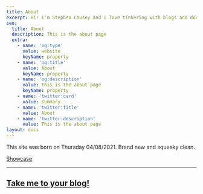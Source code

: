 ```yaml
---
title: About
excerpt: Hi! I'm Stephen Causey and I love tinkering with blogs and documentation.
seo:
  title: About
  description: This is the about page
  extra:
    - name: 'og:type'
      value: website
      keyName: property
    - name: 'og:title'
      value: About
      keyName: property
    - name: 'og:description'
      value: This is the about page
      keyName: property
    - name: 'twitter:card'
      value: summary
    - name: 'twitter:title'
      value: About
    - name: 'twitter:description'
      value: This is the about page
layout: docs
---
```

This site was born on Thursday 04/08/2021. Brand new and squeaky clean.

[Showcase](/showcase/)

***

## [Take me to your blog!](/blog)
